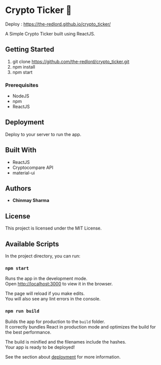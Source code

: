 # Crypto Ticker :rocket:

Deploy : https://the-redlord.github.io/crypto_ticker/

A Simple Crypto Ticker built using ReactJS.

## Getting Started

1. git clone https://github.com/the-redlord/crypto_ticker.git
2. npm install
4. npm start

### Prerequisites

* NodeJS
* npm
* ReactJS

## Deployment

Deploy to your server to run the app. 

## Built With

* ReactJS
* Cryptocompare API
* material-ui

## Authors

* **Chinmay Sharma**

## License

This project is licensed under the MIT License.

## Available Scripts

In the project directory, you can run:

### `npm start`

Runs the app in the development mode.<br />
Open [http://localhost:3000](http://localhost:3000) to view it in the browser.

The page will reload if you make edits.<br />
You will also see any lint errors in the console.

### `npm run build`

Builds the app for production to the `build` folder.<br />
It correctly bundles React in production mode and optimizes the build for the best performance.

The build is minified and the filenames include the hashes.<br />
Your app is ready to be deployed!

See the section about [deployment](https://facebook.github.io/create-react-app/docs/deployment) for more information.
